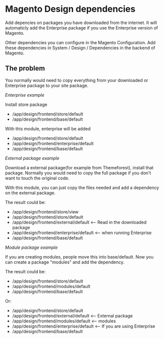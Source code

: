 Magento Design dependencies
============================

Add depencies on packages you have downloaded from the internet.
It will automaticly add the Enterprise package if you use the Enterprise version of Magento.

Other dependencies you can configure in the Magento Configuration.
Add these dependencies in System / Design / Dependencies in the backend of Magento.

The problem
-----------

You normally would need to copy everything from your downloaded or Enterprise package
to your site package.

*Enterprise example*

Install store package
- /app/design/frontend/store/default
- /app/design/frontend/base/default

With this module, enterprise will be added
- /app/design/frontend/store/default
- /app/design/frontend/enterprise/default
- /app/design/frontend/base/default


*External package example*

Download a external package(for example from Themeforest), install that package.
Normally you would need to copy the full package if you don't want to touch the original code.

With this module, you can just copy the files needed and add a dependency on the external package.

The result could be:
- /app/design/frontend/store/view
- /app/design/frontend/store/default
- /app/design/frontend/external/default <-- Read in the downloaded package
- /app/design/frontend/enterprise/default <-- when running Enterprise
- /app/design/frontend/base/default

*Module package example*

If you are creating modules, people move this into base/default.
Now you can create a package "modules" and add the dependency.

The result could be:
- /app/design/frontend/store/default
- /app/design/frontend/modules/default
- /app/design/frontend/base/default

Or:
- /app/design/frontend/store/default
- /app/design/frontend/external/default <-- External package
- /app/design/frontend/modules/default <-- modules
- /app/design/frontend/enterprise/default <-- If you are using Enterprise
- /app/design/frontend/base/default




